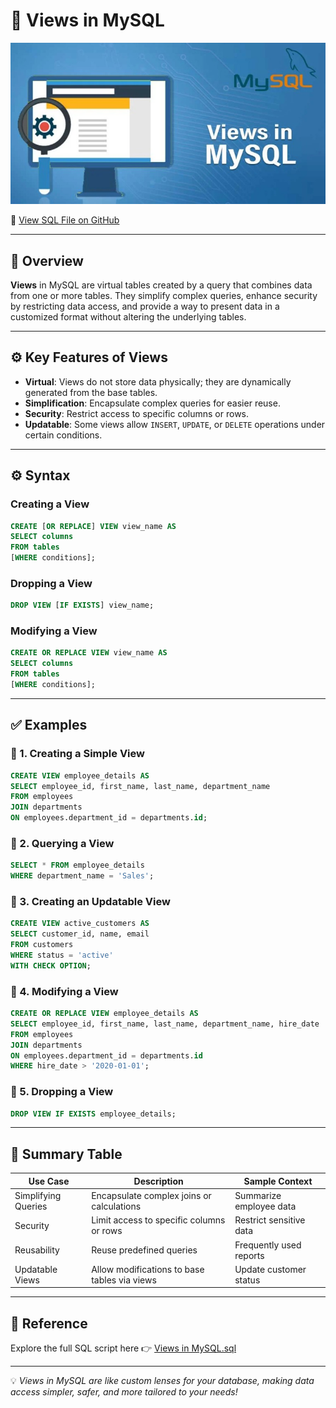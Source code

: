 # 🧠 Views in MySQL

<p align="center">
  <img src="https://github.com/Akshatha435/SQL/blob/main/6.%20Views/Views%20in%20SQL.jpg" alt="MySQL Views" />
</p>

🔗 [View SQL File on GitHub](https://github.com/Akshatha435/SQL/blob/main/6.%20Views/Views%20in%20Mysql.sql)

---

## 📘 Overview

**Views** in MySQL are virtual tables created by a query that combines data from one or more tables. They simplify complex queries, enhance security by restricting data access, and provide a way to present data in a customized format without altering the underlying tables.

---

## ⚙️ Key Features of Views

- **Virtual**: Views do not store data physically; they are dynamically generated from the base tables.
- **Simplification**: Encapsulate complex queries for easier reuse.
- **Security**: Restrict access to specific columns or rows.
- **Updatable**: Some views allow `INSERT`, `UPDATE`, or `DELETE` operations under certain conditions.

---

## ⚙️ Syntax

### Creating a View
```sql
CREATE [OR REPLACE] VIEW view_name AS
SELECT columns
FROM tables
[WHERE conditions];
```

### Dropping a View
```sql
DROP VIEW [IF EXISTS] view_name;
```

### Modifying a View
```sql
CREATE OR REPLACE VIEW view_name AS
SELECT columns
FROM tables
[WHERE conditions];
```

---

## ✅ Examples

### 🔹 1. Creating a Simple View

```sql
CREATE VIEW employee_details AS
SELECT employee_id, first_name, last_name, department_name
FROM employees
JOIN departments
ON employees.department_id = departments.id;
```

### 🔹 2. Querying a View

```sql
SELECT * FROM employee_details
WHERE department_name = 'Sales';
```

### 🔹 3. Creating an Updatable View

```sql
CREATE VIEW active_customers AS
SELECT customer_id, name, email
FROM customers
WHERE status = 'active'
WITH CHECK OPTION;
```

### 🔹 4. Modifying a View

```sql
CREATE OR REPLACE VIEW employee_details AS
SELECT employee_id, first_name, last_name, department_name, hire_date
FROM employees
JOIN departments
ON employees.department_id = departments.id
WHERE hire_date > '2020-01-01';
```

### 🔹 5. Dropping a View

```sql
DROP VIEW IF EXISTS employee_details;
```

---

## 📎 Summary Table

| Use Case             | Description                                          | Sample Context                     |
|----------------------|-----------------------------------------------------|------------------------------------|
| Simplifying Queries  | Encapsulate complex joins or calculations           | Summarize employee data            |
| Security             | Limit access to specific columns or rows            | Restrict sensitive data            |
| Reusability          | Reuse predefined queries                            | Frequently used reports            |
| Updatable Views      | Allow modifications to base tables via views        | Update customer status             |

---

## 📎 Reference

Explore the full SQL script here 👉 [Views in MySQL.sql](https://github.com/jeevan499/SQL/blob/main/6.%20Views/Views%20in%20Mysql%20by%20Jeevan%20Raj.sql)

---

💡 *Views in MySQL are like custom lenses for your database, making data access simpler, safer, and more tailored to your needs!*
